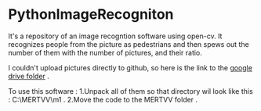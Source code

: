 # PythonImageRecogniton
It's a repository of an image recogntion software using open-cv.
It recognizes people from the picture as pedestrians and then spews out the number of them with the number of pictures, and their ratio.


I couldn't upload pictures directly to  github, so here is the link to the [google drive folder](https://drive.google.com/drive/folders/1NfcJbOLhTaN1EcVqMWs3bUltr4BzAbz-?usp=sharing) .


To use this software :
1.Unpack all of them  so that directory wil  look like this : C:\MERTVV\m1 .
2.Move the code to the MERTVV folder .
